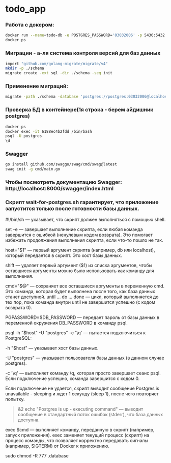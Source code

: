 # todo_app

### Работа с докером:
```bash
docker run --name=todo-db -e POSTGRES_PASSWORD='03032006' -p 5436:5432 -d --rm postgres
docker ps
```

### Миграции - а-ля система контроля версий для баз данных
```bash
import "github.com/golang-migrate/migrate/v4" 
mkdir -p ./schema
migrate create -ext sql -dir ./schema -seq init
```

### Применение миграций:
```bash
migrate -path ./schema -database 'postgres://postgres:03032006@localhost:5436/postgres?sslmode=disable' up
```

### Проверка БД в контейнере(1я строка - берем айдишник postgres)
```bash
docker ps
docker exec -it 6188ec4b2fdd /bin/bash
psql -U postgres
\d
```
### Swagger
```bash
go install github.com/swaggo/swag/cmd/swag@latest
swag init -g cmd/main.go
```
### Чтобы посмотреть документацию Swagger: http://localhost:8000/swagger/index.html

### Скрипт wait-for-postgres.sh гарантирует, что приложение запустится только после готовности базы данных.

#!/bin/sh — указывает, что скрипт должен выполняться с помощью shell.

set -e — завершает выполнение скрипта, если любая команда завершится с ошибкой (ненулевым кодом возврата). Это помогает избежать продолжения выполнения скрипта, если что-то пошло не так.

host="$1" — первый аргумент скрипта (например, db или localhost), который передается в скрипт. Это хост базы данных.

shift — удаляет первый аргумент ($1) из списка аргументов, чтобы оставшиеся аргументы можно было использовать как команду для выполнения.

cmd="$@" — сохраняет все оставшиеся аргументы в переменную cmd. Это команда, которая будет выполнена после того, как база данных станет доступной.
until ... do ... done — цикл, который выполняется до тех пор, пока команда внутри until не завершится успешно (с кодом возврата 0).

PGPASSWORD=$DB_PASSWORD — передает пароль от базы данных в переменной окружения DB_PASSWORD в команду psql.

psql -h "$host" -U "postgres" -c '\q' — пытается подключиться к PostgreSQL:

-h "$host" — указывает хост базы данных.

-U "postgres" — указывает пользователя базы данных (в данном случае postgres).

-c '\q' — выполняет команду \q, которая просто завершает сеанс psql. Если подключение успешно, команда завершится с кодом 0.

Если подключение не удается, скрипт выводит сообщение Postgres is unavailable - sleeping и ждет 1 секунду (sleep 1), после чего повторяет попытку.

>&2 echo "Postgres is up - executing command" — выводит сообщение в стандартный поток ошибок (stderr), что база данных доступна.

exec $cmd — выполняет команду, переданную в скрипт (например, запуск приложения). exec заменяет текущий процесс (скрипт) на процесс команды, что позволяет корректно передавать сигналы (например, SIGTERM) от Docker к приложению.

sudo chmod -R 777 .database